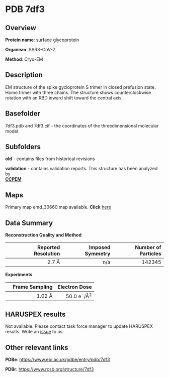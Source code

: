 # PDB 7df3

## Overview

**Protein name**: surface glycoprotein

**Organism**: SARS-CoV-2

**Method**: Cryo-EM

## Description

EM structure of the spike gycloprotein S trimer in closed prefusion state. Homo trimer with three chains. The structure shows counterclockwise rotation with an RBD inward shift toward the central axis.

## Basefolder

7df3.pdb and 7df3.cif - the coordinates of the threedimensional molecular model

## Subfolders



**old** - contains files from historical revisions

**validation** - contains validation reports. This structure has been analyzed by <br>     [**CCPEM**](https://github.com/thorn-lab/coronavirus_structural_task_force/tree/master/pdb/surface_glycoprotein/SARS-CoV-2/7df3/validation/ccpem-validation)



## Maps

Primary map emd_30660.map available. **Click** [here](http://ftp.wwpdb.org/pub/emdb/structures/EMD-30660/map/) 

## Data Summary
**Reconstruction Quality and Method**

|   | Reported Resolution | Imposed Symmetry | Number of Particles |
|---|-------------:|----------------:|--------------:|
|   |2.7 Å|n/a|142345|

**Experiments**

|   | Frame Sampling | Electron Dose |
|---|-------------:|----------------:|
|   |1.02 Å|50.0 e<sup>-</sup>/Å<sup>2</sup>|

## HARUSPEX results

Not available. Please contact task force manager to update HARUSPEX results. Write an [issue](https://github.com/thorn-lab/coronavirus_structural_task_force/issues) to us.

## Other relevant links 
**PDBe**:  https://www.ebi.ac.uk/pdbe/entry/pdb/7df3
 
**PDBr**: https://www.rcsb.org/structure/7df3 
